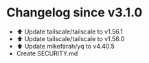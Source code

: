 # Changelog since v3.1.0
- ⬆️ Update tailscale/tailscale to v1.56.1 
- ⬆️ Update tailscale/tailscale to v1.56.0 
- ⬆️ Update mikefarah/yq to v4.40.5 
- Create SECURITY.md 
